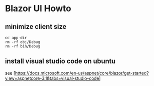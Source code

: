 # Blazor UI Howto

## minimize client size

    cd app-dir
    rm -rf obj/Debug
    rm -rf bin/Debug

## install visual studio code on ubuntu

see [https://docs.microsoft.com/en-us/aspnet/core/blazor/get-started?view=aspnetcore-3.1&tabs=visual-studio-code]
